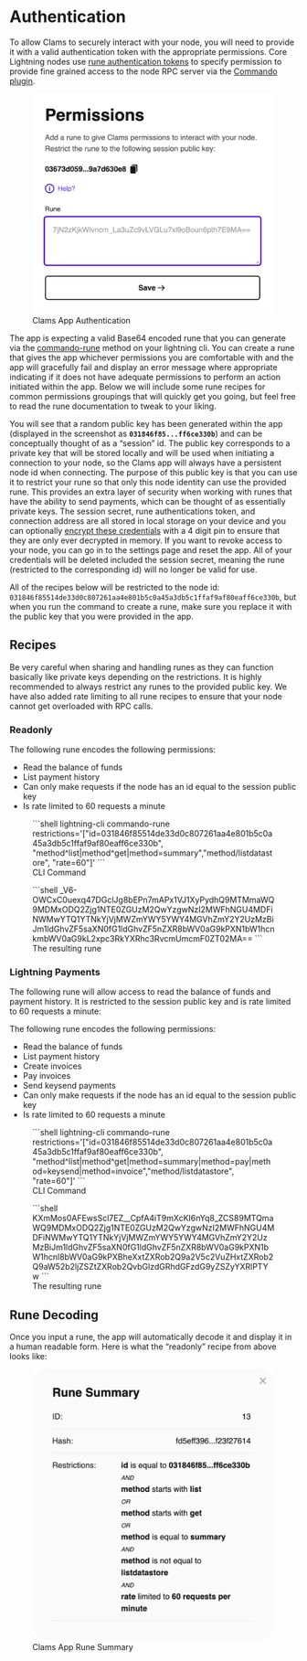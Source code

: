 # Authentication

To allow Clams to securely interact with your node, you will need to provide it with a valid authentication token with the appropriate permissions. Core Lightning nodes use [rune authentication tokens](https://lightning.readthedocs.io/lightning-commando-rune.7.html) to specify permission to provide fine grained access to the node RPC server via the [Commando plugin](https://github.com/ElementsProject/lightning/blob/master/plugins/commando.c).

<figure>
  <img alt="Clams Authentication" src="../assets/authentication.png">
  <figcaption>Clams App Authentication</figcaption>
</figure>

The app is expecting a valid Base64 encoded rune that you can generate via the [commando-rune](https://lightning.readthedocs.io/lightning-commando-rune.7.html) method on your lightning cli. You can create a rune that gives the app whichever permissions you are comfortable with and the app will gracefully fail and display an error message where appropriate indicating if it does not have adequate permissions to perform an action initiated within the app. Below we will include some rune recipes for common permissions groupings that will quickly get you going, but feel free to read the rune documentation to tweak to your liking.

You will see that a random public key has been generated within the app (displayed in the screenshot as **`031846f85...ff6ce330b`**) and can be conceptually thought of as a “session” id. The public key corresponds to a private key that will be stored locally and will be used when initiating a connection to your node, so the Clams app will always have a persistent node id when connecting. The purpose of this public key is that you can use it to restrict your rune so that only this node identity can use the provided rune. This provides an extra layer of security when working with runes that have the ability to send payments, which can be thought of as essentially private keys. The session secret, rune authentications token, and connection address are all stored in local storage on your device and you can optionally [encrypt these credentials](/encryption) with a 4 digit pin to ensure that they are only ever decrypted in memory. If you want to revoke access to your node, you can go in to the settings page and reset the app. All of your credentials will be deleted included the session secret, meaning the rune (restricted to the corresponding id) will no longer be valid for use.

All of the recipes below will be restricted to the node id: `031846f85514de33d0c807261aa4e801b5c0a45a3db5c1ffaf9af80eaff6ce330b`, but when you run the command to create a rune, make sure you replace it with the public key that you were provided in the app.

## Recipes

Be very careful when sharing and handling runes as they can function basically like private keys depending on the restrictions. It is highly recommended to always restrict any runes to the provided public key. We have also added rate limiting to all rune recipes to ensure that your node cannot get overloaded with RPC calls.

### Readonly

The following rune encodes the following permissions:

- Read the balance of funds
- List payment history
- Can only make requests if the node has an id equal to the session public key
- Is rate limited to 60 requests a minute

<figure>
```shell
lightning-cli commando-rune restrictions='["id=031846f85514de33d0c807261aa4e801b5c0a45a3db5c1ffaf9af80eaff6ce330b", "method^list|method^get|method=summary","method/listdatastore", "rate=60"]'
```
<figcaption>CLI Command</figcaption>
</figure>

<figure>
```shell
_V6-OWCxC0uexq47DGclJg8bEPn7mAPx1VJ1XyPydhQ9MTMmaWQ9MDMxODQ2Zjg1NTE0ZGUzM2QwYzgwNzI2MWFhNGU4MDFiNWMwYTQ1YTNkYjVjMWZmYWY5YWY4MGVhZmY2Y2UzMzBiJm1ldGhvZF5saXN0fG1ldGhvZF5nZXR8bWV0aG9kPXN1bW1hcnkmbWV0aG9kL2xpc3RkYXRhc3RvcmUmcmF0ZT02MA==
```
<figcaption>The resulting rune</figcaption>
</figure>

### Lightning Payments

The following rune will allow access to read the balance of funds and payment history. It is restricted to the session public key and is rate limited to 60 requests a minute:

The following rune encodes the following permissions:

- Read the balance of funds
- List payment history
- Create invoices
- Pay invoices
- Send keysend payments
- Can only make requests if the node has an id equal to the session public key
- Is rate limited to 60 requests a minute

<figure>
```shell
lightning-cli commando-rune restrictions='["id=031846f85514de33d0c807261aa4e801b5c0a45a3db5c1ffaf9af80eaff6ce330b", "method^list|method^get|method=summary|method=pay|method=keysend|method=invoice","method/listdatastore", "rate=60"]'
```
<figcaption>CLI Command</figcaption>
</figure>

<figure>
```shell
KXmMos0AFEwsScl7EZ__CpfA4iT9mXcKI6nYq8_ZCS89MTQmaWQ9MDMxODQ2Zjg1NTE0ZGUzM2QwYzgwNzI2MWFhNGU4MDFiNWMwYTQ1YTNkYjVjMWZmYWY5YWY4MGVhZmY2Y2UzMzBiJm1ldGhvZF5saXN0fG1ldGhvZF5nZXR8bWV0aG9kPXN1bW1hcnl8bWV0aG9kPXBheXxtZXRob2Q9a2V5c2VuZHxtZXRob2Q9aW52b2ljZSZtZXRob2QvbGlzdGRhdGFzdG9yZSZyYXRlPTYw
```
<figcaption>The resulting rune</figcaption>
</figure>

## Rune Decoding

Once you input a rune, the app will automatically decode it and display it in a human readable form. Here is what the “readonly” recipe from above looks like:

<figure>
  <img alt="Rune summary" src="../assets/rune-summary.png">
  <figcaption>Clams App Rune Summary</figcaption>
</figure>
